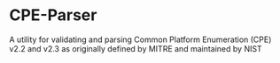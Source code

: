 # CPE-Parser
A utility for validating and parsing Common Platform Enumeration (CPE) v2.2 and v2.3 as originally defined by MITRE and maintained by NIST
